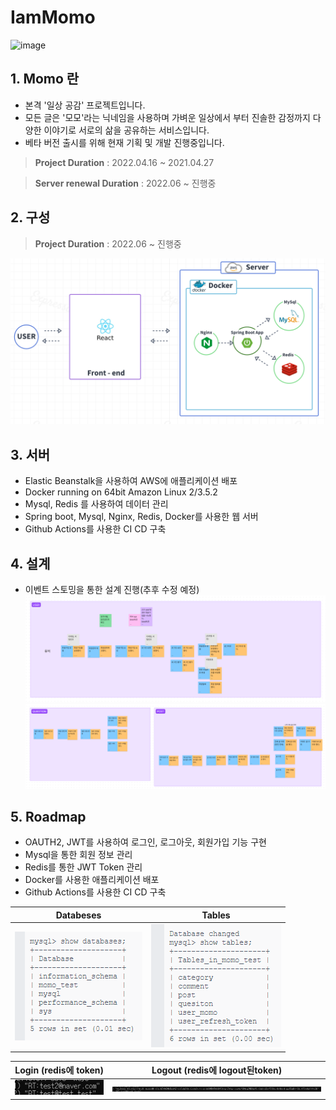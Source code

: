 # IamMomo

![image](https://user-images.githubusercontent.com/73453283/164159577-6fe902f8-7b33-4177-98d0-7bc8ca8a8b6d.png)


## 1. Momo 란

- 본격 '일상 공감' 프로젝트입니다.
- 모든 글은 '모모'라는 닉네임을 사용하며 가벼운 일상에서 부터 진솔한 감정까지 다양한 이야기로 서로의 삶을 공유하는 서비스입니다.
- 베타 버전 출시를 위해 현재 기획 및 개발 진행중입니다.

> **Project Duration** : 2022.04.16 ~ 2021.04.27

> **Server renewal Duration** : 2022.06 ~ 진행중


## 2. 구성

> **Project Duration** : 2022.06 ~ 진행중

![](./img/momo_arch.png)


## 3. 서버

- Elastic Beanstalk을 사용하여 AWS에 애플리케이션 배포
- Docker running on 64bit Amazon Linux 2/3.5.2
- Mysql, Redis 를 사용하여 데이터 관리
- Spring boot, Mysql, Nginx, Redis, Docker를 사용한 웹 서버
- Github Actions를 사용한 CI CD 구축

## 4. 설계
- 이벤트 스토밍을 통한 설계 진행(추후 수정 예정)
![](./img/momo_arch_user.png)
![](./img/momo_arch_post_question.png)


## 5. Roadmap
- OAUTH2, JWT를 사용하여 로그인, 로그아웃, 회원가입 기능 구현
- Mysql을 통한 회원 정보 관리
- Redis를 통한 JWT Token 관리
- Docker를 사용한 애플리케이션 배포
- Github Actions를 사용한 CI CD 구축


| Databeses                  | Tables                         |
| -------------------------- | ------------------------------ |
| <img src=./img/momo_databases.png> | <img src=./img/momo_tables.png> |

| Login (redis에 token)      | Logout (redis에 logout된token)|
| -------------------------- | ----------------------------- |
| <img src=./img/login_redis.png> | <img src=./img/logout_redis.png> |

